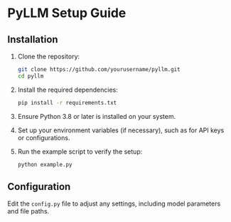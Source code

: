 
# PyLLM Setup Guide

## Installation

1. Clone the repository:

    ```bash
    git clone https://github.com/yourusername/pyllm.git
    cd pyllm
    ```

2. Install the required dependencies:

    ```bash
    pip install -r requirements.txt
    ```

3. Ensure Python 3.8 or later is installed on your system.

4. Set up your environment variables (if necessary), such as for API keys or configurations.

5. Run the example script to verify the setup:

    ```bash
    python example.py
    ```

## Configuration

Edit the `config.py` file to adjust any settings, including model parameters and file paths.

